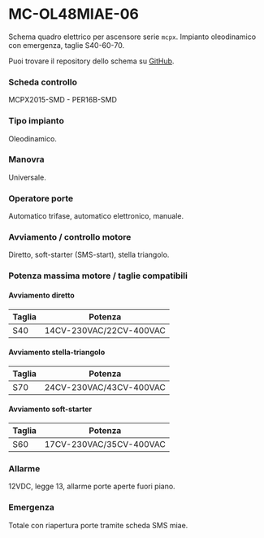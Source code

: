 # MC-OL48MIAE-06

Schema quadro elettrico per ascensore serie `mcpx`. Impianto oleodinamico con emergenza, taglie S40-60-70.

Puoi trovare il repository dello schema su
<a href="https://github.com/eca-automs/MC-OL48MIAE-06" target="_blank">GitHub</a>.

### Scheda controllo
MCPX2015-SMD - PER16B-SMD

### Tipo impianto
Oleodinamico.

### Manovra
Universale.

### Operatore porte
Automatico trifase, automatico elettronico, manuale.

### Avviamento / controllo motore
Diretto, soft-starter (SMS-start), stella triangolo.

### Potenza massima motore / taglie compatibili

#### Avviamento diretto
Taglia|Potenza
---|---
S40|14CV-230VAC/22CV-400VAC

#### Avviamento stella-triangolo
Taglia|Potenza
---|---
S70|24CV-230VAC/43CV-400VAC

#### Avviamento soft-starter
Taglia|Potenza
---|---
S60|17CV-230VAC/35CV-400VAC

### Allarme
12VDC, legge 13, allarme porte aperte fuori piano.

### Emergenza
Totale con riapertura porte tramite scheda SMS miae.

